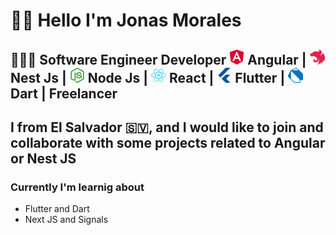 
# 👋🏻 Hello I'm Jonas Morales
<h2> 👨🏻‍💻 Software Engineer Developer <img src="angular-color.svg" alt="Angular" width="24"  height="24"> Angular | <img src="nestjs-color.svg"  alt="Nest" width="24" height="24"> Nest Js   | <img src="nodedotjs-color.svg"  alt="Node" width="24" height="24"> Node Js  | <img src="react-color.svg"  alt="React" width="24" height="24"> React  | <img src="flutter-color.svg"  alt="Flutter" width="24" height="24"> Flutter   | <img src="dart-color.svg"  alt="Dart" width="24" height="24"> Dart | Freelancer </h2>

## I from El Salvador 🇸🇻, and  I would like to join and collaborate with some projects related to Angular or Nest JS

### Currently I'm learnig about 
 * Flutter and Dart
 * Next JS and Signals
